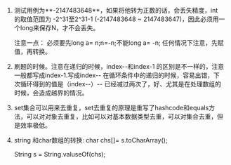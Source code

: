 1. 测试用例为**-2147483648**，如果将他转为正数的话，会丢失精度，int 的取值范围为 -2^31至2^31-1 (-2147483648 ~ 2147483647)，因此必须用一个long来保存N，才不会丢失。

   注意一点： 必须要先long a= n;n=-n;不能long a= -n;   任何情况下注意，先赋值，再转换。

2. 刷题的时候。注意在递归的时候，index--和index-1 的区别是不一样的，注意一般都写成index-1.写成index-- 在循环条件中的递归的时候，容易出错，下次循环得到的值是（index--）-- 已经减过两次了，好、尤其是在处理数组的时候，会造成越界的情况。

3. set集合可以用来去重复，set去重复的原理是重写了hashcode和equals方法，可以对对象去重复，比如可以对基本数据类型去重，可以对集合去重，但是效率极低。

4. string 和char数组的转换: char  chs[]= s.toCharArray();

   String s = String.valuseOf(chs);  

